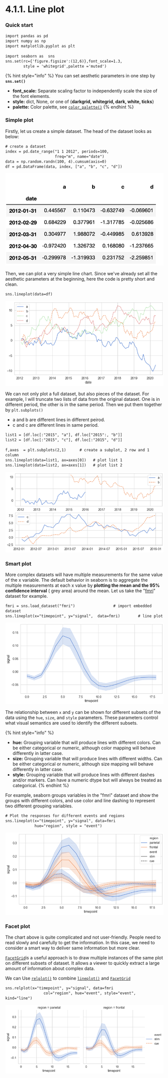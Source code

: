 # 4.1.1. Line plot

### Quick start

```text
import pandas as pd
import numpy as np
import matplotlib.pyplot as plt

import seaborn as  sns
sns.set(rc={'figure.figsize':(12,6)},font_scale=1.3, 
        style = 'whitegrid',palette ='muted')
```

{% hint style="info" %}
You can set aesthetic parameters in one step by **`sns.set()`**

* **font\_scale:** Separate scaling factor to independently scale the size of the font elements.
* **style:** dict, None, or one of {**darkgrid, whitegrid, dark, white, ticks**}
* **palette:** Color palette, see [`color_palette()`](https://seaborn.pydata.org/generated/seaborn.color_palette.html#seaborn.color_palette)
{% endhint %}

### Simple plot

Firstly, let us create a simple dataset. The head of the dataset looks as below:   

```text
# create a dataset
index = pd.date_range("1 1 2012", periods=100,
                      freq="m", name="date")
data = np.random.randn(100, 4).cumsum(axis=0)
df = pd.DataFrame(data, index, ["a", "b", "c", "d"])
```

![Figure 4.1.1.1 Head of a dataset](../../.gitbook/assets/random-dataset.png)

Then, we can plot a very simple line chart. Since we've already set all the aesthetic parameters at the beginning, here the code is pretty short and clean.

```text
sns.lineplot(data=df)
```

![Figure 4.1.1.2 Simple lineplot ](../../.gitbook/assets/4-lines-plot.png)

We can not only plot a full dataset, but also pieces of the dataset. For example, I will truncate two lists of data from the original dataset. One is in different period, the other is in the same period. Then we put them together by `plt.subplots()`

* a and b are different lines in different peirod.
* c and c are different lines in same period. 

```text
list1 = [df.loc[:"2015", "a"], df.loc["2015":, "b"]]
list2 = [df.loc[:"2015", "c"], df.loc[:"2015", "d"]]

f,axes  = plt.subplots(2,1)      # create a subplot, 2 row and 1 column  
sns.lineplot(data=list1, ax=axes[0])   # plot list 1  
sns.lineplot(data=list2, ax=axes[1])   # plot list 2
```

![Figure 4.1.1.4](../../.gitbook/assets/download-2%20%283%29.png)

### Smart plot

More complex datasets will have multiple measurements for the same value of the x variable. The default behavior in seaborn is to aggregate the multiple measurements at each x value by **plotting the mean and the 95% confidence interval** \( grey area\) around the mean. Let us take the "[fmri](https://github.com/mwaskom/seaborn-data/blob/master/fmri.csv)" dataset for example.

```text
fmri = sns.load_dataset("fmri")                 # import embedded dataset 
sns.lineplot(x="timepoint", y="signal",  data=fmri)        # line plot
```

![Figure 4.1.1.5 Mean and 95% confidence interval](../../.gitbook/assets/simplelineplot.png)

The relationship between `x` and `y` can be shown for different subsets of the data using the `hue`, `size`, and `style` parameters. These parameters control what visual semantics are used to identify the different subsets. 

{% hint style="info" %}
* **hue:** Grouping variable that will produce lines with different colors. Can be either categorical or numeric, although color mapping will behave differently in latter case.
* **size:** Grouping variable that will produce lines with different widths. Can be either categorical or numeric, although size mapping will behave differently in latter case.
* **style:** Grouping variable that will produce lines with different dashes and/or markers. Can have a numeric dtype but will always be treated as categorical.
{% endhint %}

For example, seaborn groups variables in the "fmri" dataset and show the groups with different colors, and use color and line dashing to represent two different grouping variables.

```text
# Plot the responses for different events and regions
sns.lineplot(x="timepoint", y="signal", data=fmri
             hue="region", style = "event")
```

![Figure 4.1.1.6 Complicated Line Chart](../../.gitbook/assets/download%20%285%29.png)

### Facet plot

The chart above is quite complicated and not user-friendly. People need to read slowly and carefully to get the information. In this case, we need to consider a smart way to deliver same information but more clear.

[`FacetGrid`](https://seaborn.pydata.org/generated/seaborn.FacetGrid.html#seaborn.FacetGrid)is a useful approach is to draw multiple instances of the same plot on different subsets of  dataset. It allows a viewer to quickly extract a large amount of information about complex data.

We can Use [`relplot()`](https://seaborn.pydata.org/generated/seaborn.relplot.html#seaborn.relplot) to combine [`lineplot()`](https://seaborn.pydata.org/generated/seaborn.lineplot.html#seaborn.lineplot) and [`FacetGrid`](https://seaborn.pydata.org/generated/seaborn.FacetGrid.html#seaborn.FacetGrid)

```text
sns.relplot(x="timepoint", y="signal", data=fmri
                 col="region", hue="event", style="event", kind="line")
```

![Figure 4.1.1.7 Facet Line Chart](../../.gitbook/assets/facet-plot.png)

